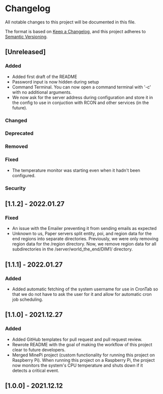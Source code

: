 # Changelog
All notable changes to this project will be documented in this file.

The format is based on [Keep a Changelog](https://keepachangelog.com/en/1.0.0/),
and this project adheres to [Semantic Versioning](https://semver.org/spec/v2.0.0.html).

## [Unreleased]

### Added
- Added first draft of the README
- Password input is now hidden during setup
- Command Terminal. You can now open a command terminal with '-c' with no additional arguments.
- We now ask for the server address during configuration and store it in the config to use in conjuction with RCON and other services (in the future).

### Changed

### Deprecated

### Removed

### Fixed
- The temperature monitor was starting even when it hadn't been configured.

### Security

## [1.1.2] - 2022.01.27

### Fixed
- An issue with the Emailer preventing it from sending emails as expected
- Unknown to us, Paper servers split entity, poi, and region data for the end 
regions into separate directories. Previously, we were only removing region
data for the /region directory. Now, we remove region data for all 
subdirectories in the /server/world_the_end/DIM1/ directory.

## [1.1.1] - 2022.01.27

### Added
- Added automatic fetching of the system username for use in CronTab so that we do not
have to ask the user for it and allow for automatic cron job scheduling.

## [1.1.0] - 2021.12.27

### Added
- Added GitHub templates for pull request and pull request review.
- Rewrote README with the goal of making the workflow of this project clear to future developers.
- Merged MinePi project (custom functionality for running this project on Raspberry Pi). When running this project on a Raspberry Pi, the project now monitors the system's CPU temperature and shuts down if it detects a critical event.

## [1.0.0] - 2021.12.12
